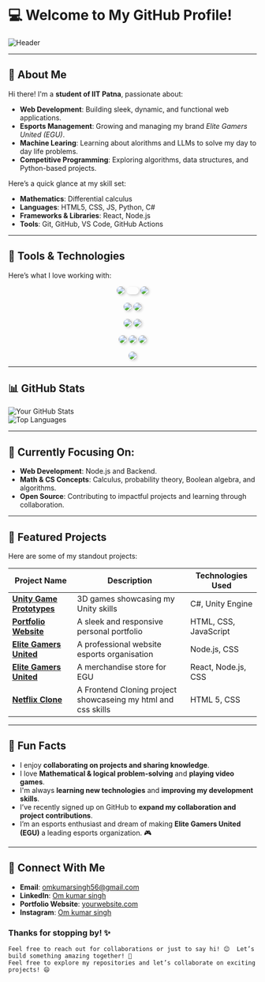 # 💻 Welcome to My GitHub Profile!  

![Header](https://via.placeholder.com/1200x400?text=Welcome+to+My+GitHub+Profile)  

---

## 👋 About Me  

Hi there! I'm a **student of IIT Patna**, passionate about:  

- **Web Development**: Building sleek, dynamic, and functional web applications.  
- **Esports Management**: Growing and managing my brand *Elite Gamers United (EGU)*.   
- **Machine Learing**: Learning about alorithms and LLMs to solve my day to day life problems.  
- **Competitive Programming**: Exploring algorithms, data structures, and Python-based projects.  

Here’s a quick glance at my skill set:  

- **Mathematics**: Differential calculus  
- **Languages**: HTML5, CSS, JS, Python, C#  
- **Frameworks & Libraries**: React, Node.js  
- **Tools**: Git, GitHub, VS Code, GitHub Actions  

---  
## 🔧 Tools & Technologies  
Here’s what I love working with:  

<p align="center">
  <img src="https://img.shields.io/badge/-HTML5-E34F26?logo=html5&logoColor=white&style=flat-square" style="border-radius: 10px; box-shadow: 2px 2px 5px rgba(0, 0, 0, 0.2);">
  <img src="https://img.shields.io/badge/-CSS3-1572B6?logo=css3&logoColor=white&style=flat-square" style="border-radius: 10px; width:25px; height:15; box-shadow: 2px 2px 5px rgba(0, 0, 0, 0.2);">
  <img src="https://img.shields.io/badge/-JavaScript-F7DF1E?logo=javascript&logoColor=black&style=flat-square" style="border-radius: 10px; box-shadow: 2px 2px 5px rgba(0, 0, 0, 0.2);">
</p>

<p align="center">
  <img src="https://img.shields.io/badge/-React-61DAFB?logo=react&logoColor=black&style=flat-square" style="border-radius: 10px; box-shadow: 2px 2px 5px rgba(0, 0, 0, 0.2);">
  <img src="https://img.shields.io/badge/-Node.js-339933?logo=nodedotjs&logoColor=white&style=flat-square" style="border-radius: 10px; box-shadow: 2px 2px 5px rgba(0, 0, 0, 0.2);">
</p>

<p align="center">
  <img src="https://img.shields.io/badge/-Git-F05032?logo=git&logoColor=white&style=flat-square" style="border-radius: 10px; box-shadow: 2px 2px 5px rgba(0, 0, 0, 0.2);">
  <img src="https://img.shields.io/badge/-GitHub-181717?logo=github&logoColor=white&style=flat-square" style="border-radius: 10px; box-shadow: 2px 2px 5px rgba(0, 0, 0, 0.2);">
</p>

<p align="center">
  <img src="https://img.shields.io/badge/-Python-3776AB?logo=python&logoColor=white&style=flat-square" style="border-radius: 10px; box-shadow: 2px 2px 5px rgba(0, 0, 0, 0.2);">
  <img src="https://img.shields.io/badge/-C%23-239120?logo=csharp&logoColor=white&style=flat-square" style="border-radius: 10px; box-shadow: 2px 2px 5px rgba(0, 0, 0, 0.2);">
  <img src="https://img.shields.io/badge/-Unity-000000?logo=unity&logoColor=white&style=flat-square" style="border-radius: 10px; box-shadow: 2px 2px 5px rgba(0, 0, 0, 0.2);">
</p>

<p align="center">
  <img src="https://img.shields.io/badge/-Figma-F24E1E?logo=figma&logoColor=white&style=flat-square" style="border-radius: 10px; box-shadow: 2px 2px 5px rgba(0, 0, 0, 0.2);">
</p>

---

## 📊 GitHub Stats  
![Your GitHub Stats](https://github-readme-stats.vercel.app/api?username=Iitian-om&show_icons=true&theme=github_dark)  
![Top Languages](https://github-readme-stats.vercel.app/api/top-langs/?username=Iitian-om&layout=compact&theme=github_dark)  

---  
## 🎯 Currently Focusing On:  

- **Web Development**: Node.js and Backend.  
- **Math & CS Concepts**: Calculus, probability theory, Boolean algebra, and algorithms.  
- **Open Source**: Contributing to impactful projects and learning through collaboration.  

---  

## 📂 Featured Projects  
Here are some of my standout projects:  

| Project Name      | Description                                | Technologies Used         |  
|--------------------|--------------------------------------------|---------------------------|  
| [**Unity Game Prototypes**](#)          | 3D games showcasing my Unity skills     | C#, Unity Engine          |  
| [**Portfolio Website**](https://github.com/Iitian-om/My-Portfolio)    | A sleek and responsive personal portfolio | HTML, CSS, JavaScript      |  
| [**Elite Gamers United**](https://github.com/Iitian-om/Elite-Gamers-United) | A professional website esports organisation | Node.js, CSS        |  
| [**Elite Gamers United**](https://github.com/iitian-om/EGUstore) | A merchandise store for EGU | React, Node.js, CSS        |  
| [**Netflix Clone**](https://github.com/Iitian-om/Netflix-Clone)          | A Frontend Cloning project showcaseing my html and css skills     | HTML 5, CSS          |  

---  

## 🌟 Fun Facts  
- I enjoy **collaborating on projects and sharing knowledge**.  
- I love **Mathematical & logical problem-solving** and **playing video games**.  
- I'm always **learning new technologies** and **improving my development skills**.  
- I’ve recently signed up on GitHub to **expand my collaboration and project contributions**.  
- I’m an esports enthusiast and dream of making **Elite Gamers United (EGU)** a leading esports organization. 🎮  

---

## 🤝 Connect With Me  

- **Email**: omkumarsingh56@gmail.com  
- **LinkedIn**: [Om kumar singh](https://linkedin.com/in/om-kumar-singh-039b58299)  
- **Portfolio Website**: [yourwebsite.com](https://iitian-om.com)  
- **Instagram**: [Om kumar singh](https://instagram.com/i_am_om_2k05)  

### Thanks for stopping by! ✨  
    Feel free to reach out for collaborations or just to say hi! 😊  Let’s build something amazing together! 🚀
    Feel free to explore my repositories and let’s collaborate on exciting projects! 😄

<!---
Iitian-om/Iitian-om is a ✨ special ✨ repository because its `README.md` (this file) appears on my GitHub profile.
--->
